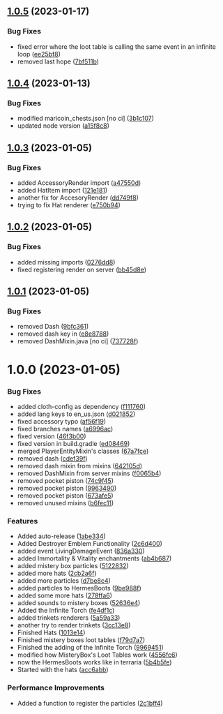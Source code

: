 ## [1.0.5](https://github.com/vicen621/Loriath-Mod/compare/v1.0.4...v1.0.5) (2023-01-17)


### Bug Fixes

* fixed error where the loot table is calling the same event in an infinite loop ([ee25bf8](https://github.com/vicen621/Loriath-Mod/commit/ee25bf89d121d978902da236f63018f4f29bcd97))
* removed last hope ([7bf511b](https://github.com/vicen621/Loriath-Mod/commit/7bf511b705f6873da4458092f79be59fd422ff80))

## [1.0.4](https://github.com/vicen621/Loriath-Mod/compare/v1.0.3...v1.0.4) (2023-01-13)


### Bug Fixes

* modified maricoin_chests.json [no ci] ([3b1c107](https://github.com/vicen621/Loriath-Mod/commit/3b1c107446b90111d313d9fe6675a53d1bc1e592))
* updated node version ([a15f8c8](https://github.com/vicen621/Loriath-Mod/commit/a15f8c8efedc911a4c1796a51001b595a9fcbfe9))

## [1.0.3](https://github.com/vicen621/Loriath-Mod/compare/v1.0.2...v1.0.3) (2023-01-05)


### Bug Fixes

* added AccessoryRender import ([a47550d](https://github.com/vicen621/Loriath-Mod/commit/a47550d9bff25a6a53e6af294e66200190f95f45))
* added HatItem import ([121e181](https://github.com/vicen621/Loriath-Mod/commit/121e181ebc434599a30f72a8d9390e191988ba1e))
* another fix for AccesoryRender ([dd749f8](https://github.com/vicen621/Loriath-Mod/commit/dd749f8fddc640104d9273f08398e3608156893c))
* trying to fix Hat renderer ([e750b94](https://github.com/vicen621/Loriath-Mod/commit/e750b94a93932375da96d061a08b8dda12686515))

## [1.0.2](https://github.com/vicen621/Loriath-Mod/compare/v1.0.1...v1.0.2) (2023-01-05)


### Bug Fixes

* added missing imports ([0276dd8](https://github.com/vicen621/Loriath-Mod/commit/0276dd8166f3af0ba62bdc6fbc1c9a3a5139285b))
* fixed registering render on server ([bb45d8e](https://github.com/vicen621/Loriath-Mod/commit/bb45d8efcb2bf8d5d02c00be1bd598aff4556ff5))

## [1.0.1](https://github.com/vicen621/Loriath-Mod/compare/v1.0.0...v1.0.1) (2023-01-05)


### Bug Fixes

* removed Dash ([9bfc361](https://github.com/vicen621/Loriath-Mod/commit/9bfc361eae2b3f8fc8462780afcb1f606f721218))
* removed dash key in ([e8e8788](https://github.com/vicen621/Loriath-Mod/commit/e8e8788407c2ec10a196db6464f429a2f4144b36))
* removed DashMixin.java [no ci] ([737728f](https://github.com/vicen621/Loriath-Mod/commit/737728f9394035f7a70d5b88faa0bea33f666970))

# 1.0.0 (2023-01-05)


### Bug Fixes

* added cloth-config as dependency ([f111760](https://github.com/vicen621/Loriath-Mod/commit/f111760e3baf12519e96dbdbe913e93e74f65a49))
* added lang keys to en_us.json ([d021852](https://github.com/vicen621/Loriath-Mod/commit/d021852db7fced73eb9196f60dbc490916f507a4))
* fixed accessory typo ([af56f19](https://github.com/vicen621/Loriath-Mod/commit/af56f192a85d760428acce470f1cd847b61428b2))
* fixed branches names ([a6996ac](https://github.com/vicen621/Loriath-Mod/commit/a6996ac5d29378f93c0957d3d30a48863ad61f02))
* fixed version ([46f3b00](https://github.com/vicen621/Loriath-Mod/commit/46f3b009ddc25d5e36aa1f14fb48f8a56b890c79))
* fixed version in build.gradle ([ed08469](https://github.com/vicen621/Loriath-Mod/commit/ed084698b1a155e3c4b3cf1138beb8738b902008))
* merged PlayerEntityMixin's classes ([67a7fce](https://github.com/vicen621/Loriath-Mod/commit/67a7fceee8dd7974e834b2eee1c52de673683581))
* removed dash ([cdef39f](https://github.com/vicen621/Loriath-Mod/commit/cdef39f5dc19974ddff804984799a5477c52dfc7))
* removed dash mixin from mixins ([642105d](https://github.com/vicen621/Loriath-Mod/commit/642105dcc8a34ab0a0041dddf1d31ce7f6f2b932))
* removed DashMixin from server mixins ([f0065b4](https://github.com/vicen621/Loriath-Mod/commit/f0065b4e1b98fd847420c431b0df30fe9993404c))
* removed pocket piston ([74c9f45](https://github.com/vicen621/Loriath-Mod/commit/74c9f45c30a222602cdb2c08d8a9f24f57d5b292))
* removed pocket piston ([9963490](https://github.com/vicen621/Loriath-Mod/commit/99634906a4b554bc68d2b478ec2cceeda9b4241b))
* removed pocket piston ([673afe5](https://github.com/vicen621/Loriath-Mod/commit/673afe5af8fbd8949a0a02926a5ce16cc2d8313a))
* removed unused mixins ([b6fec11](https://github.com/vicen621/Loriath-Mod/commit/b6fec1130260a51879e4b1e3a444d62263160fa2))


### Features

* Added auto-release ([1abe334](https://github.com/vicen621/Loriath-Mod/commit/1abe334b811ba6fc0c9f44c20da589777754e2c2))
* Added Destroyer Emblem Functionality ([2c6d400](https://github.com/vicen621/Loriath-Mod/commit/2c6d4002d587c5e8ae30cd7d5cf794432e6ca347))
* added event LivingDamageEvent ([836a330](https://github.com/vicen621/Loriath-Mod/commit/836a330a30a66f159ecf7fa0a4a079b8deb742f6))
* added Immortality & Vitality enchantments ([ab4b687](https://github.com/vicen621/Loriath-Mod/commit/ab4b687159361d681f4ef22e4ff732f99d459e2a))
* added mistery box particles ([5122832](https://github.com/vicen621/Loriath-Mod/commit/5122832a954b772e2d7ea50ba161029658500cdc))
* added more hats ([2cb2a6f](https://github.com/vicen621/Loriath-Mod/commit/2cb2a6fa6b149646be48962ce9bc719cde8ce822))
* added more particles ([d7be8c4](https://github.com/vicen621/Loriath-Mod/commit/d7be8c425a3276dffca960801f71e59d4b9ac0c3))
* added particles to HermesBoots ([9be988f](https://github.com/vicen621/Loriath-Mod/commit/9be988f1ac5f24d0452b7b0183999ad147904ebb))
* added some more hats ([278ffa6](https://github.com/vicen621/Loriath-Mod/commit/278ffa6665c5121c1274efad6d38b17f146fcb0e))
* added sounds to mistery boxes ([52636e4](https://github.com/vicen621/Loriath-Mod/commit/52636e417e69ed45c77e4d2c3c3b7f6d7b43d021))
* Added the Infinite Torch ([fe4df1c](https://github.com/vicen621/Loriath-Mod/commit/fe4df1ce981f56c638b49cb425fcf5a71166a46f))
* added trinkets renderers ([5a59a33](https://github.com/vicen621/Loriath-Mod/commit/5a59a33214483073fc317beb5e0d2b099a8252da))
* another try to render trinkets ([3cc13e8](https://github.com/vicen621/Loriath-Mod/commit/3cc13e881bd68f2a321d50c81027bc9deeeb081e))
* Finished Hats ([1013e14](https://github.com/vicen621/Loriath-Mod/commit/1013e144074ee73f476c18d036d8f739ca8f8adf))
* Finished mistery boxes loot tables ([f79d7a7](https://github.com/vicen621/Loriath-Mod/commit/f79d7a703dae3ec77b34c6f026c46705ae048649))
* Finished the adding of the Infinite Torch ([9969451](https://github.com/vicen621/Loriath-Mod/commit/99694516a840644717d6acbbb662eabecb739952))
* modified how MisteryBox's Loot Tables work ([4556fc6](https://github.com/vicen621/Loriath-Mod/commit/4556fc6aeaf0188509d4ddcdd5fa91fa0a9e91d2))
* now the HermesBoots works like in terraria ([5b4b5fe](https://github.com/vicen621/Loriath-Mod/commit/5b4b5fe617dd6c8aa716664552cc033876c0f0bb))
* Started with the hats ([acc6abb](https://github.com/vicen621/Loriath-Mod/commit/acc6abb64c8925108ac3207bb258e9d5b18df95a))


### Performance Improvements

* Added a function to register the particles ([2c1bff4](https://github.com/vicen621/Loriath-Mod/commit/2c1bff4390cef7915faee11b309413912a99dbf8))
